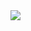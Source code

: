 <html>
<head>
    <meta charset="UTF-8">
</head>

<body>
   <img src="http://github.artbruk.ru/hi.svg" layout="fill">
</body>
</html>
